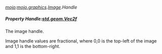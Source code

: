 _[mojo](../../modules/mojo/mojo-module.md):[mojo.graphics](../../modules/mojo/mojo-graphics.md).[Image](../../modules/mojo/mojo-graphics-image.md).Handle_
##### Property Handle:[std.geom.Vec2f](../../modules/std/std-geom-vec2f.md)
The image handle.

Image handle values are fractional, where 0,0 is the top-left of the image and 1,1 is the bottom-right.
